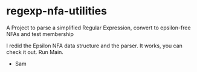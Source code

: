 # regexp-nfa-utilities
A Project to parse a simplified Regular Expression, convert to epsilon-free NFAs and test membership


I redid the Epsilon NFA data structure and the parser.
It works, you can check it out. Run Main.
- Sam

